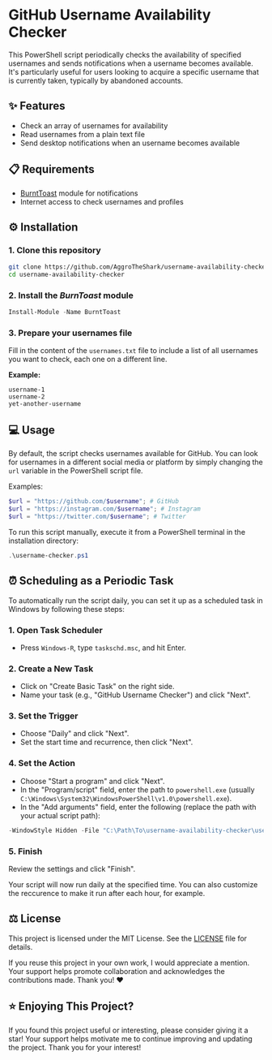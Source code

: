 # GitHub Username Availability Checker

This PowerShell script periodically checks the availability of specified usernames and sends notifications when a username becomes available. It's particularly useful for users looking to acquire a specific username that is currently taken, typically by abandoned accounts.

## ✨ Features

- Check an array of usernames for availability
- Read usernames from a plain text file
- Send desktop notifications when an username becomes available

## 📋 Requirements

- [BurntToast](https://github.com/Windos/BurntToast) module for notifications
- Internet access to check usernames and profiles

## ⚙ Installation

### 1. Clone this repository
```bash
git clone https://github.com/AggroTheShark/username-availability-checker.git
cd username-availability-checker
```

### 2. Install the _BurnToast_ module
```powershell
Install-Module -Name BurntToast
```

### 3. Prepare your usernames file

Fill in the content of the `usernames.txt` file to include a list of all usernames you want to check, each one on a different line.

**Example:**
```
username-1
username-2
yet-another-username
```

## 💻 Usage

By default, the script checks usernames available for GitHub. You can look for usernames in a different social media or platform by simply changing the `url` variable in the PowerShell script file.

Examples:
```powershell
$url = "https://github.com/$username"; # GitHub
$url = "https://instagram.com/$username"; # Instagram
$url = "https://twitter.com/$username"; # Twitter
```

To run this script manually, execute it from a PowerShell terminal in the installation directory:

```powershell
.\username-checker.ps1
```

## ⏰ Scheduling as a Periodic Task

To automatically run the script daily, you can set it up as a scheduled task in Windows by following these steps:

### 1. Open Task Scheduler
* Press `Windows-R`, type `taskschd.msc`, and hit Enter.

### 2. Create a New Task
* Click on "Create Basic Task" on the right side.
* Name your task (e.g., "GitHub Username Checker") and click "Next".

### 3. Set the Trigger
* Choose "Daily" and click "Next".
* Set the start time and recurrence, then click "Next".

### 4. Set the Action
* Choose "Start a program" and click "Next".
* In the "Program/script" field, enter the path to `powershell.exe` (usually `C:\Windows\System32\WindowsPowerShell\v1.0\powershell.exe`).
* In the "Add arguments" field, enter the following (replace the path with your actual script path):
```powershell
-WindowStyle Hidden -File "C:\Path\To\username-availability-checker\username-checker.ps1"
```

### 5. Finish
Review the settings and click "Finish".

Your script will now run daily at the specified time. You can also customize the reccurence to make it run after each hour, for example.

## ⚖ License

This project is licensed under the MIT License. See the [LICENSE](./LICENSE) file for details.

If you reuse this project in your own work, I would appreciate a mention. Your support helps promote collaboration and acknowledges the contributions made. Thank you! ♥

## ⭐ Enjoying This Project?

If you found this project useful or interesting, please consider giving it a star! Your support helps motivate me to continue improving and updating the project. Thank you for your interest!